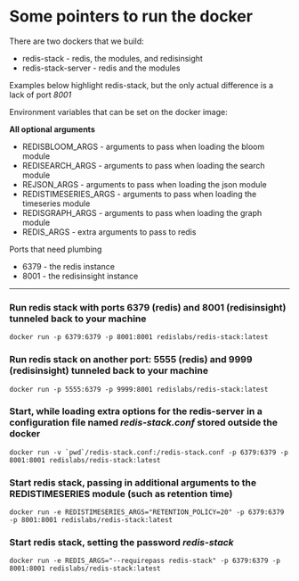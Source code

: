 # Some pointers to run the docker

There are two dockers that we build:

* redis-stack - redis, the modules, and redisinsight
* redis-stack-server - redis and the modules

Examples below highlight redis-stack, but the only actual difference is a lack of port *8001*


Environment variables that can be set on the docker image:

**All optional arguments**

* REDISBLOOM_ARGS - arguments to pass when loading the bloom module
* REDISEARCH_ARGS - arguments to pass when loading the search module
* REJSON_ARGS - arguments to pass when loading the json module
* REDISTIMESERIES_ARGS - arguments to pass when loading the timeseries module
* REDISGRAPH_ARGS - arguments to pass when loading the graph module
* REDIS_ARGS - extra arguments to pass to redis

Ports that need plumbing
- 6379 - the redis instance
- 8001 - the redisinsight instance

---------------

### Run redis stack with ports 6379 (redis) and 8001 (redisinsight) tunneled back to your machine
```
docker run -p 6379:6379 -p 8001:8001 redislabs/redis-stack:latest
```


### Run redis stack on another port: 5555 (redis) and 9999 (redisinsight) tunneled back to your machine
```
docker run -p 5555:6379 -p 9999:8001 redislabs/redis-stack:latest
```


### Start, while loading extra options for the redis-server in a configuration file named *redis-stack.conf* stored outside the docker

```
docker run -v `pwd`/redis-stack.conf:/redis-stack.conf -p 6379:6379 -p 8001:8001 redislabs/redis-stack:latest
```

### Start redis stack, passing in additional arguments to the REDISTIMESERIES module (such as retention time)

```
docker run -e REDISTIMESERIES_ARGS="RETENTION_POLICY=20" -p 6379:6379 -p 8001:8001 redislabs/redis-stack:latest
```

### Start redis stack, setting the password *redis-stack*

```
docker run -e REDIS_ARGS="--requirepass redis-stack" -p 6379:6379 -p 8001:8001 redislabs/redis-stack:latest
```
